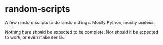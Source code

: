 random-scripts
==============

A few random scripts to do random things. Mostly Python, mostly useless.

Nothing here should be expected to be complete. Nor should it be expected
to work, or even make sense.
